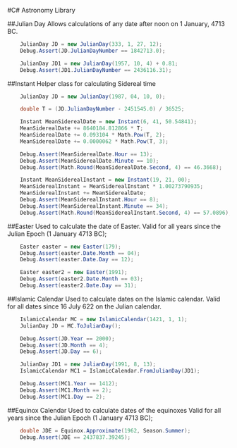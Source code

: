 ﻿#C# Astronomy Library

##Julian Day
Allows calculations of any date after noon on 1 January, 4713 BC.

```csharp
    JulianDay JD = new JulianDay(333, 1, 27, 12);
    Debug.Assert(JD.JulianDayNumber == 1842713.0);

    JulianDay JD1 = new JulianDay(1957, 10, 4) + 0.81;
    Debug.Assert(JD1.JulianDayNumber == 2436116.31);
```

##Instant
Helper class for calculating Sidereal time

```csharp
	JulianDay JD = new JulianDay(1987, 04, 10, 0);

    double T = (JD.JulianDayNumber - 2451545.0) / 36525;

    Instant MeanSiderealDate = new Instant(6, 41, 50.54841);
    MeanSiderealDate += 8640184.812866 * T;
    MeanSiderealDate += 0.093104 * Math.Pow(T, 2);
    MeanSiderealDate += 0.0000062 * Math.Pow(T, 3);

    Debug.Assert(MeanSiderealDate.Hour == 13);
    Debug.Assert(MeanSiderealDate.Minute == 10);
    Debug.Assert(Math.Round(MeanSiderealDate.Second, 4) == 46.3668);

    Instant MeanSiderealInstant = new Instant(19, 21, 00);
    MeanSiderealInstant = MeanSiderealInstant * 1.00273790935;
    MeanSiderealInstant += MeanSiderealDate;
    Debug.Assert(MeanSiderealInstant.Hour == 8);
    Debug.Assert(MeanSiderealInstant.Minute == 34);
    Debug.Assert(Math.Round(MeanSiderealInstant.Second, 4) == 57.0896);
```

##Easter
Used to calculate the date of Easter.
Valid for all years since the Julian Epoch (1 January 4713 BC);

```csharp
    Easter easter = new Easter(179);
    Debug.Assert(easter.Date.Month == 04);
    Debug.Assert(easter.Date.Day == 12);

    Easter easter2 = new Easter(1991);
    Debug.Assert(easter2.Date.Month == 03);
    Debug.Assert(easter2.Date.Day == 31);
```

##Islamic Calendar
Used to calculate dates on the Islamic calendar.
Valid for all dates since 16 July 622 on the Julian calendar.
```csharp
    IslamicCalendar MC = new IslamicCalendar(1421, 1, 1);
    JulianDay JD = MC.ToJulianDay();

    Debug.Assert(JD.Year == 2000);
    Debug.Assert(JD.Month == 4);
    Debug.Assert(JD.Day == 6);

    JulianDay JD1 = new JulianDay(1991, 8, 13);
    IslamicCalendar MC1 = IslamicCalendar.FromJulianDay(JD1);

    Debug.Assert(MC1.Year == 1412);
    Debug.Assert(MC1.Month == 2);
    Debug.Assert(MC1.Day == 2);
```


##Equinox Calendar
Used to calculate dates of the equinoxes
Valid for all years since the Julian Epoch (1 January 4713 BC);
```csharp
    double JDE = Equinox.Approximate(1962, Season.Summer);
    Debug.Assert(JDE == 2437837.39245);
```
